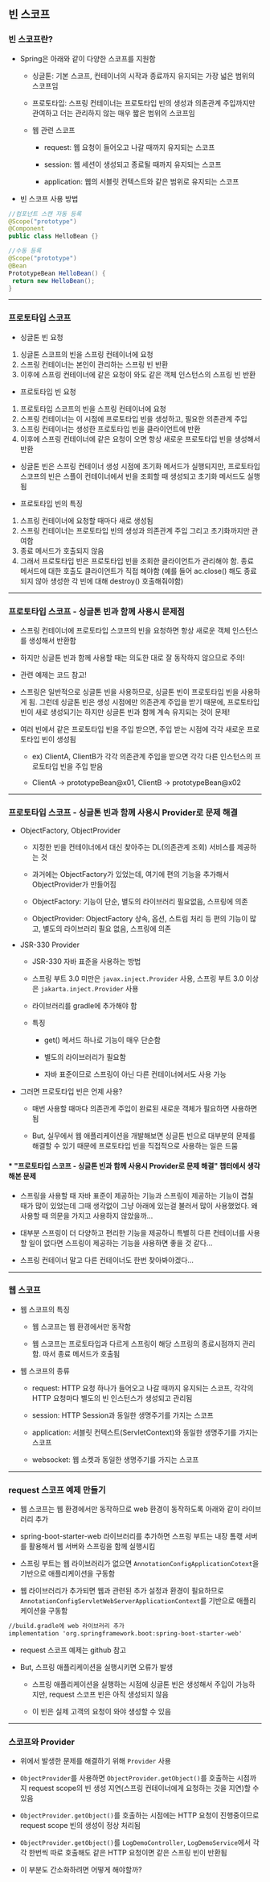 ## 빈 스코프

### 빈 스코프란?

- Spring은 아래와 같이 다양한 스코프를 지원함

    - 싱글톤: 기본 스코프, 컨테이너의 시작과 종료까지 유지되는 가장 넓은 범위의 스코프임

    - 프로토타입: 스프링 컨테이너는 프로토타입 빈의 생성과 의존관계 주입까지만 관여하고 더는 관리하지 않는 매우 짧은 범위의 스코프임

    - 웹 관련 스코프

        - request: 웹 요청이 들어오고 나갈 때까지 유지되는 스코프

        - session: 웹 세션이 생성되고 종료될 때까지 유지되는 스코프

        - application: 웹의 서블릿 컨텍스트와 같은 범위로 유지되는 스코프

- 빈 스코프 사용 방법

```java
//컴포넌트 스캔 자동 등록
@Scope("prototype")
@Component
public class HelloBean {}

//수동 등록
@Scope("prototype")
@Bean
PrototypeBean HelloBean() {
 return new HelloBean();
}
```

---

### 프로토타입 스코프

- 싱글톤 빈 요청
1. 싱글톤 스코프의 빈을 스프링 컨테이너에 요청
2. 스프링 컨테이너는 본인이 관리하는 스프링 빈 반환
3. 이후에 스프링 컨테이너에 같은 요청이 와도 같은 객체 인스턴스의 스프링 빈 반환

- 프로토타입 빈 요청
1. 프로토타입 스코프의 빈을 스프링 컨테이너에 요청
2. 스프링 컨테이너는 이 시점에 프로토타입 빈을 생성하고, 필요한 의존관계 주입
3. 스프링 컨테이너는 생성한 프로토타입 빈을 클라이언트에 반환
4. 이후에 스프링 컨테이너에 같은 요청이 오면 항상 새로운 프로토타입 빈을 생성해서 반환

- 싱글톤 빈은 스프링 컨테이너 생성 시점에 초기화 메서드가 실행되지만, 프로토타입 스코프의 빈은 스플이 컨테이너에서 빈을 조회할 때 생성되고 초기화 메서드도 실행됨

- 프로토타입 빈의 특징
1. 스프링 컨테이너에 요청할 때마다 새로 생성됨
2. 스프링 컨테이너는 프로토타입 빈의 생성과 의존관계 주입 그리고 초기화까지만 관여함
3. 종료 메서드가 호출되지 않음
4. 그래서 프로토타입 빈은 프로토타입 빈을 조회한 클라이언트가 관리해야 함. 종료 메서드에 대한 호출도 클라이언트가 직접 해야함 (예를 들어 ac.close() 해도 종료되지 않아 생성한 각 빈에 대해 destroy() 호출해줘야함)

---

### 프로토타입 스코프 - 싱글톤 빈과 함께 사용시 문제점

- 스프링 컨테이너에 프로토타입 스코프의 빈을 요청하면 항상 새로운 객체 인스턴스를 생성해서 반환함

- 하지만 싱글톤 빈과 함께 사용할 때는 의도한 대로 잘 동작하지 않으므로 주의!

- 관련 예제는 코드 참고!

- 스프링은 일반적으로 싱글톤 빈을 사용하므로, 싱글톤 빈이 프로토타입 빈을 사용하게 됨. 그런데 싱글톤 빈은 생성 시점에만 의존관계 주입을 받기 때문에, 프로토타입 빈이 새로 생성되기는 하지만 싱글톤 빈과 함께 계속 유지되는 것이 문제!

- 여러 빈에서 같은 프로토타입 빈을 주입 받으면, 주입 받는 시점에 각각 새로운 프로토타입 빈이 생성됨

    - ex) ClientA, ClientB가 각각 의존관계 주입을 받으면 각각 다른 인스턴스의 프로토타입 빈을 주입 받음

    - ClientA -> prototypeBean@x01, ClientB -> prototypeBean@x02

---

### 프로토타입 스코프 - 싱글톤 빈과 함께 사용시 Provider로 문제 해결

- ObjectFactory, ObjectProvider

    - 지정한 빈을 컨테이너에서 대신 찾아주는 DL(의존관계 조회) 서비스를 제공하는 것

    - 과거에는 ObjectFactory가 있었는데, 여기에 편의 기능을 추가해서 ObjectProvider가 만들어짐

    - ObjectFactory: 기능이 단순, 별도의 라이브러리 필요없음, 스프링에 의존

    - ObjectProvider: ObjectFactory 상속, 옵션, 스트림 처리 등 편의 기능이 많고, 별도의 라이브러리 필요 없음, 스프링에 의존

- JSR-330 Provider

    - JSR-330 자바 표준을 사용하는 방법

    - 스프링 부트 3.0 미만은 `javax.inject.Provider` 사용, 스프링 부트 3.0 이상은 `jakarta.inject.Provider` 사용

    - 라이브러리를 gradle에 추가해야 함

    - 특징

        - get() 메서드 하나로 기능이 매우 단순함

        - 별도의 라이브러리가 필요함

        - 자바 표준이므로 스프링이 아닌 다른 컨테이너에서도 사용 가능

- 그러면 프로토타입 빈은 언제 사용?

    - 매번 사용할 때마다 의존관계 주입이 완료된 새로운 객체가 필요하면 사용하면 됨

    - But, 실무에서 웹 애플리케이션을 개발해보면 싱글톤 빈으로 대부분의 문제를 해결할 수 있기 때문에 프로토타입 빈을 직접적으로 사용하는 일은 드뭄

#### * "프로토타입 스코프 - 싱글톤 빈과 함께 사용시 Provider로 문제 해결" 챕터에서 생각해본 문제

- 스프링을 사용할 때 자바 표준이 제공하는 기능과 스프링이 제공하는 기능이 겹칠 때가 많이 있었는데 그때 생각없이 그냥 아래에 있는걸 불러서 많이 사용했었다. 왜 사용할 때 의문을 가지고 사용하지 않았을까...

- 대부분 스프링이 더 다양하고 편리한 기능을 제공하니 특별히 다른 컨테이너를 사용할 일이 없다면 스프링이 제공하는 기능을 사용하면 좋을 것 같다...

- 스프링 컨테이너 말고 다른 컨테이너도 한번 찾아봐야겠다...

---

### 웹 스코프

- 웹 스코프의 특징

    - 웹 스코프는 웹 환경에서만 동작함

    - 웹 스코프는 프로토타입과 다르게 스프링이 해당 스프링의 종료시점까지 관리함. 따서 종료 메서드가 호출됨

- 웹 스코프의 종류

    - request: HTTP 요청 하나가 들어오고 나갈 때까지 유지되는 스코프, 각각의 HTTP 요청마다 별도의 빈 인스턴스가 생성되고 관리됨

    - session: HTTP Session과 동일한 생명주기를 가지는 스코프

    - application: 서블릿 컨텍스트(ServletContext)와 동일한 생명주기를 가지는 스코프

    - websocket: 웹 소켓과 동일한 생명주기를 가지는 스코프

---

### request 스코프 예제 만들기

- 웹 스코프는 웹 환경에서만 동작하므로 web 환경이 동작하도록 아래와 같이 라이브러리 추가

- spring-boot-starter-web 라이브러리를 추가하면 스프링 부트는 내장 톰캓 서버를 활용해서 웹 서버와 스프링을 함께 실행시킴

- 스프링 부트는 웹 라이브러리가 없으면 `AnnotationConfigApplicationCotext`을 기반으로 애플리케이션을 구동함

- 웹 라이브러리가 추가되면 웹과 관련된 추가 설정과 환경이 필요하므로 `AnnotationConfigServletWebServerApplicationContext`를 기반으로 애플리케이션을 구동함

```xml
//build.gradle에 web 라이브러리 추가
implementation 'org.springframework.boot:spring-boot-starter-web'
```
- request 스코프 예제는 github 참고

- But, 스프링 애플리케이션을 실행시키면 오류가 발생

    - 스프링 애플리케이션을 실행하는 시점에 싱글톤 빈은 생성해서 주입이 가능하지만, request 스코프 빈은 아직 생성되지 않음

    - 이 빈은 실제 고객의 요청이 와야 생성할 수 있음

---

### 스코프와 Provider

- 위에서 발생한 문제를 해결하기 위해 `Provider` 사용

- `ObjectProvider`를 사용하면 `ObjectProvider.getObject()`를 호출하는 시점까지 request scope의 빈 생성 지연(스프링 컨테이너에게 요청하는 것을 지연)할 수 있음

- `ObjectProvider.getObject()`를 호출하는 시점에는 HTTP 요청이 진행중이므로 request scope 빈의 생성이 정상 처리됨

- `ObjectProvider.getObject()`를 `LogDemoController`, `LogDemoService`에서 각각 한번씩 따로 호출해도 같은 HTTP 요청이면 같은 스프링 빈이 반환됨

- 이 부분도 간소화하려면 어떻게 해야할까?